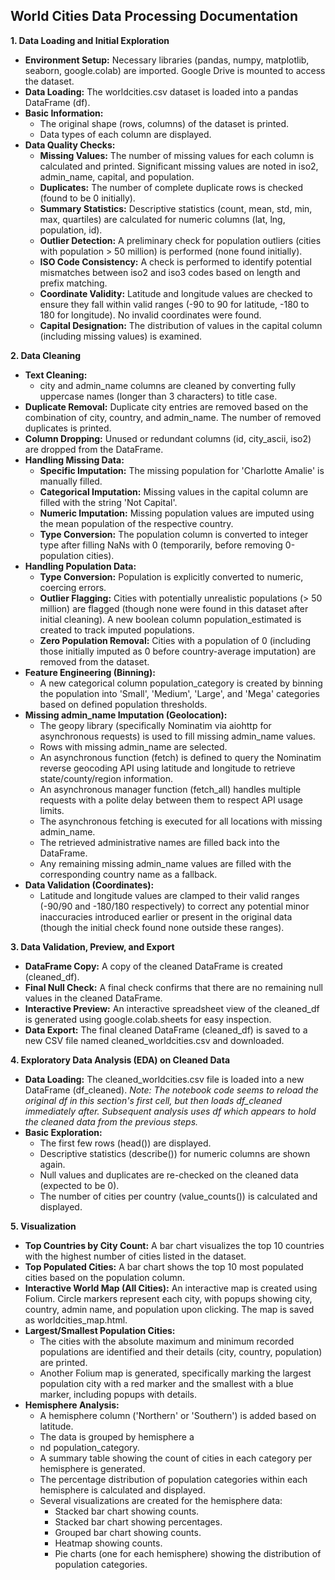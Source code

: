 ## **World Cities Data Processing Documentation**

**1\. Data Loading and Initial Exploration**

* **Environment Setup:** Necessary libraries (pandas, numpy, matplotlib, seaborn, google.colab) are imported. Google Drive is mounted to access the dataset.  
* **Data Loading:** The worldcities.csv dataset is loaded into a pandas DataFrame (df).  
* **Basic Information:**  
  * The original shape (rows, columns) of the dataset is printed.  
  * Data types of each column are displayed.  
* **Data Quality Checks:**  
  * **Missing Values:** The number of missing values for each column is calculated and printed. Significant missing values are noted in iso2, admin\_name, capital, and population.  
  * **Duplicates:** The number of complete duplicate rows is checked (found to be 0 initially).  
  * **Summary Statistics:** Descriptive statistics (count, mean, std, min, max, quartiles) are calculated for numeric columns (lat, lng, population, id).  
  * **Outlier Detection:** A preliminary check for population outliers (cities with population \> 50 million) is performed (none found initially).  
  * **ISO Code Consistency:** A check is performed to identify potential mismatches between iso2 and iso3 codes based on length and prefix matching.  
  * **Coordinate Validity:** Latitude and longitude values are checked to ensure they fall within valid ranges (-90 to 90 for latitude, \-180 to 180 for longitude). No invalid coordinates were found.  
  * **Capital Designation:** The distribution of values in the capital column (including missing values) is examined.

**2\. Data Cleaning**

* **Text Cleaning:**  
  * city and admin\_name columns are cleaned by converting fully uppercase names (longer than 3 characters) to title case.  
* **Duplicate Removal:** Duplicate city entries are removed based on the combination of city, country, and admin\_name. The number of removed duplicates is printed.  
* **Column Dropping:** Unused or redundant columns (id, city\_ascii, iso2) are dropped from the DataFrame.  
* **Handling Missing Data:**  
  * **Specific Imputation:** The missing population for 'Charlotte Amalie' is manually filled.  
  * **Categorical Imputation:** Missing values in the capital column are filled with the string 'Not Capital'.  
  * **Numeric Imputation:** Missing population values are imputed using the mean population of the respective country.  
  * **Type Conversion:** The population column is converted to integer type after filling NaNs with 0 (temporarily, before removing 0-population cities).  
* **Handling Population Data:**  
  * **Type Conversion:** Population is explicitly converted to numeric, coercing errors.  
  * **Outlier Flagging:** Cities with potentially unrealistic populations (\> 50 million) are flagged (though none were found in this dataset after initial cleaning). A new boolean column population\_estimated is created to track imputed populations.  
  * **Zero Population Removal:** Cities with a population of 0 (including those initially imputed as 0 before country-average imputation) are removed from the dataset.  
* **Feature Engineering (Binning):**  
  * A new categorical column population\_category is created by binning the population into 'Small', 'Medium', 'Large', and 'Mega' categories based on defined population thresholds.  
* **Missing admin\_name Imputation (Geolocation):**  
  * The geopy library (specifically Nominatim via aiohttp for asynchronous requests) is used to fill missing admin\_name values.  
  * Rows with missing admin\_name are selected.  
  * An asynchronous function (fetch) is defined to query the Nominatim reverse geocoding API using latitude and longitude to retrieve state/county/region information.  
  * An asynchronous manager function (fetch\_all) handles multiple requests with a polite delay between them to respect API usage limits.  
  * The asynchronous fetching is executed for all locations with missing admin\_name.  
  * The retrieved administrative names are filled back into the DataFrame.  
  * Any remaining missing admin\_name values are filled with the corresponding country name as a fallback.  
* **Data Validation (Coordinates):**  
  * Latitude and longitude values are clamped to their valid ranges (-90/90 and \-180/180 respectively) to correct any potential minor inaccuracies introduced earlier or present in the original data (though the initial check found none outside these ranges).

**3\. Data Validation, Preview, and Export**

* **DataFrame Copy:** A copy of the cleaned DataFrame is created (cleaned\_df).  
* **Final Null Check:** A final check confirms that there are no remaining null values in the cleaned DataFrame.  
* **Interactive Preview:** An interactive spreadsheet view of the cleaned\_df is generated using google.colab.sheets for easy inspection.  
* **Data Export:** The final cleaned DataFrame (cleaned\_df) is saved to a new CSV file named cleaned\_worldcities.csv and downloaded.

**4\. Exploratory Data Analysis (EDA) on Cleaned Data**

* **Data Loading:** The cleaned\_worldcities.csv file is loaded into a new DataFrame (df\_cleaned). *Note: The notebook code seems to reload the original df in this section's first cell, but then loads df\_cleaned immediately after. Subsequent analysis uses df which appears to hold the cleaned data from the previous steps.*  
* **Basic Exploration:**  
  * The first few rows (head()) are displayed.  
  * Descriptive statistics (describe()) for numeric columns are shown again.  
  * Null values and duplicates are re-checked on the cleaned data (expected to be 0).  
  * The number of cities per country (value\_counts()) is calculated and displayed.

**5\. Visualization**

* **Top Countries by City Count:** A bar chart visualizes the top 10 countries with the highest number of cities listed in the dataset.  
* **Top Populated Cities:** A bar chart shows the top 10 most populated cities based on the population column.  
* **Interactive World Map (All Cities):** An interactive map is created using Folium. Circle markers represent each city, with popups showing city, country, admin name, and population upon clicking. The map is saved as worldcities\_map.html.  
* **Largest/Smallest Population Cities:**  
  * The cities with the absolute maximum and minimum recorded populations are identified and their details (city, country, population) are printed.  
  * Another Folium map is generated, specifically marking the largest population city with a red marker and the smallest with a blue marker, including popups with details.  
* **Hemisphere Analysis:**  
  * A hemisphere column ('Northern' or 'Southern') is added based on latitude.  
  * The data is grouped by hemisphere a  
  * nd population\_category.  
  * A summary table showing the count of cities in each category per hemisphere is generated.  
  * The percentage distribution of population categories within each hemisphere is calculated and displayed.  
  * Several visualizations are created for the hemisphere data:  
    * Stacked bar chart showing counts.  
    * Stacked bar chart showing percentages.  
    * Grouped bar chart showing counts.  
    * Heatmap showing counts.  
    * Pie charts (one for each hemisphere) showing the distribution of population categories.
    